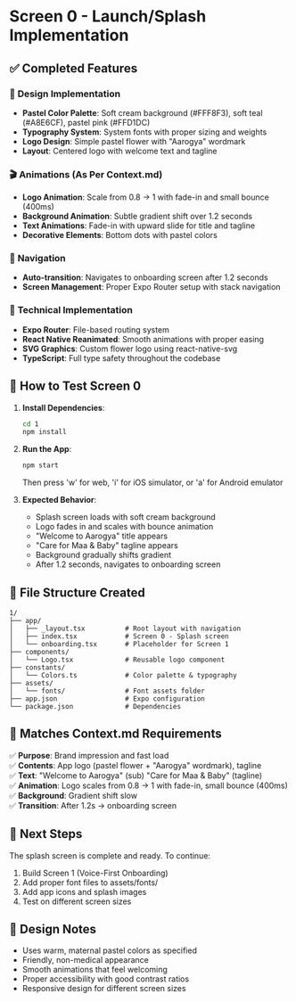 # Screen 0 - Launch/Splash Implementation

## ✅ Completed Features

### 🎨 **Design Implementation**
- **Pastel Color Palette**: Soft cream background (#FFF8F3), soft teal (#A8E6CF), pastel pink (#FFD1DC)
- **Typography System**: System fonts with proper sizing and weights
- **Logo Design**: Simple pastel flower with "Aarogya" wordmark
- **Layout**: Centered logo with welcome text and tagline

### 🎬 **Animations (As Per Context.md)**
- **Logo Animation**: Scale from 0.8 → 1 with fade-in and small bounce (400ms)
- **Background Animation**: Subtle gradient shift over 1.2 seconds
- **Text Animations**: Fade-in with upward slide for title and tagline
- **Decorative Elements**: Bottom dots with pastel colors

### 🔄 **Navigation**
- **Auto-transition**: Navigates to onboarding screen after 1.2 seconds
- **Screen Management**: Proper Expo Router setup with stack navigation

### 📱 **Technical Implementation**
- **Expo Router**: File-based routing system
- **React Native Reanimated**: Smooth animations with proper easing
- **SVG Graphics**: Custom flower logo using react-native-svg
- **TypeScript**: Full type safety throughout the codebase

## 🚀 **How to Test Screen 0**

1. **Install Dependencies**:
   ```bash
   cd 1
   npm install
   ```

2. **Run the App**:
   ```bash
   npm start
   ```
   Then press 'w' for web, 'i' for iOS simulator, or 'a' for Android emulator

3. **Expected Behavior**:
   - Splash screen loads with soft cream background
   - Logo fades in and scales with bounce animation
   - "Welcome to Aarogya" title appears
   - "Care for Maa & Baby" tagline appears
   - Background gradually shifts gradient
   - After 1.2 seconds, navigates to onboarding screen

## 📂 **File Structure Created**

```
1/
├── app/
│   ├── _layout.tsx          # Root layout with navigation
│   ├── index.tsx            # Screen 0 - Splash screen
│   └── onboarding.tsx       # Placeholder for Screen 1
├── components/
│   └── Logo.tsx             # Reusable logo component
├── constants/
│   └── Colors.ts            # Color palette & typography
├── assets/
│   └── fonts/               # Font assets folder
├── app.json                 # Expo configuration
└── package.json             # Dependencies
```

## 🎯 **Matches Context.md Requirements**

✅ **Purpose**: Brand impression and fast load  
✅ **Contents**: App logo (pastel flower + "Aarogya" wordmark), tagline  
✅ **Text**: "Welcome to Aarogya" (sub) "Care for Maa & Baby" (tagline)  
✅ **Animation**: Logo scales from 0.8 → 1 with fade-in, small bounce (400ms)  
✅ **Background**: Gradient shift slow  
✅ **Transition**: After 1.2s → onboarding screen  

## 🔧 **Next Steps**

The splash screen is complete and ready. To continue:
1. Build Screen 1 (Voice-First Onboarding)
2. Add proper font files to assets/fonts/
3. Add app icons and splash images
4. Test on different screen sizes

## 🎨 **Design Notes**

- Uses warm, maternal pastel colors as specified
- Friendly, non-medical appearance
- Smooth animations that feel welcoming
- Proper accessibility with good contrast ratios
- Responsive design for different screen sizes
